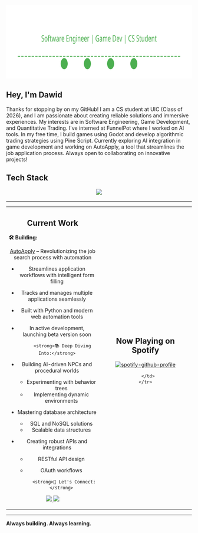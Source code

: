 <p align="center">
  <img src="./header-new.svg?v=2" width="800" height="200" alt="header">
</p>

## Hey, I'm Dawid 
Thanks for stopping by on my GitHub! I am a CS student at UIC (Class of 2026), and I am passionate about creating reliable solutions and immersive experiences. My interests are in Software Engineering, Game Development, and Quantitative Trading. I've interned at FunnelPot where I worked on AI tools. In my free time, I build games using Godot and develop algorithmic trading strategies using Pine Script. Currently exploring AI integration in game development and working on AutoApply, a tool that streamlines the job application process. Always open to collaborating on innovative projects!

## Tech Stack  
<p align="center">
  <img src="https://skillicons.dev/icons?i=cpp,c,python,java,unity,unreal,godot,linux,git,github" />
</p>

---

<div align="center">
  <table>
    <tr>
      <td align="center" width="50%">
        <h2>Current Work</h2>
        <p align="left">
          <strong>🛠️ Building:</strong>
          
[AutoApply](https://github.com/budzskl/auto-apply) – Revolutionizing the job search process with automation
- Streamlines application workflows with intelligent form filling
- Tracks and manages multiple applications seamlessly
- Built with Python and modern web automation tools
- In active development, launching beta version soon

          <strong>📚 Deep Diving Into:</strong>
          
- Building AI-driven NPCs and procedural worlds
  - Experimenting with behavior trees
  - Implementing dynamic environments
- Mastering database architecture
  - SQL and NoSQL solutions
  - Scalable data structures
- Creating robust APIs and integrations
  - RESTful API design
  - OAuth workflows

          <strong>🤝 Let's Connect:</strong>
          
<a href="https://www.linkedin.com/in/dawid-budz/" target="_blank">
  <img src="https://img.shields.io/badge/LinkedIn-0077B5?style=for-the-badge&logo=linkedin&logoColor=white" />
</a>
<a href="mailto:dawidbudz01@gmail.com">
  <img src="https://img.shields.io/badge/Email-D14836?style=for-the-badge&logo=gmail&logoColor=white" />
</a>
        </p>
      </td>
      <td align="center" width="50%">
        <h2>Now Playing on Spotify</h2>
        
[![spotify-github-profile](https://spotify-github-profile.kittinanx.com/api/view?uid=daweed.5&cover_image=true&theme=default&show_offline=false&background_color=121212&interchange=false)](https://github.com/kittinan/spotify-github-profile)

      </td>
    </tr>
  </table>
</div>

---

**Always building. Always learning.**
